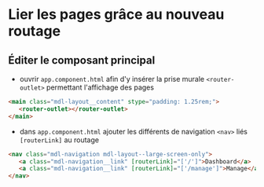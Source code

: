 # Lier les pages grâce au nouveau routage

## Éditer le composant principal

   - ouvrir `app.component.html` afin d'y insérer la prise murale `<router-outlet>` permettant l'affichage des pages
   
```html
<main class="mdl-layout__content" stype="padding: 1.25rem;">
   <router-outlet></router-outlet>
</main>
```

   - dans `app.component.html` ajouter les différents de navigation `<nav>` liés `[routerLink]` au routage
   
```html
<nav class="mdl-navigation mdl-layout--large-screen-only">
   <a class="mdl-navigation__link" [routerLink]="['/']">Dashboard</a>
   <a class="mdl-navigation__link" [routerLink]="['/manage']">Manage</a>
</nav>
```

